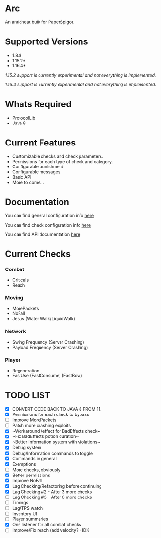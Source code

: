 # Arc
An anticheat built for PaperSpigot.

# Supported Versions
- 1.8.8 
- 1.15.2*
- 1.16.4*

*1.15.2 support is currently experimental and not everything is implemented.*

*1.16.4 support is currently experimental and not everything is implemented.*

# Whats Required
- ProtocolLib
- Java 8

# Current Features
- Customizable checks and check parameters.
- Permissions for each type of check and category.
- Configurable punishment
- Configurable messages
- Basic API
- More to come...

# Documentation
You can find general configuration info [here](https://github.com/Vrekt/Arc/wiki/Configuration)

You can find check configuration info [here](https://github.com/Vrekt/Arc/wiki/Check-configuration)

You can find API documentation [here](https://github.com/Vrekt/Arc/wiki/API)

# Current Checks
### Combat
- Criticals
- Reach
### Moving
- MorePackets
- NoFall
- Jesus (Water Walk/LiquidWalk)
### Network
- Swing Frequency (Server Crashing)
- Payload Frequency (Server Crashing)
### Player
- Regeneration
- FastUse (FastConsume) (FastBow)

# TODO LIST

- [x] CONVERT CODE BACK TO JAVA 8 FROM 11.
- [x] Permissions for each check to bypass
- [ ] Improve MorePackets
- [ ] Patch more crashing exploits
- [x] ~Workaround /effect for BadEffects check~
- [x] ~Fix BadEffects potion duration~
- [x] ~Better information system with violations~
- [x] Debug system
- [x] Debug/Information commands to toggle
- [x] Commands in general
- [x] Exemptions 
- [ ] More checks, obviously
- [x] Better permissions
- [x] Improve NoFall 
- [x] Lag Checking/Refactoring before continuing
- [x] Lag Checking #2 - After 3 more checks
- [ ] Lag Checking #3 - After 6 more checks
- [ ] Timings
- [ ] Lag/TPS watch
- [ ] Inventory UI
- [ ] Player summaries
- [x] One listener for all combat checks
- [ ] Improve/Fix reach (add velocity? ) IDK
